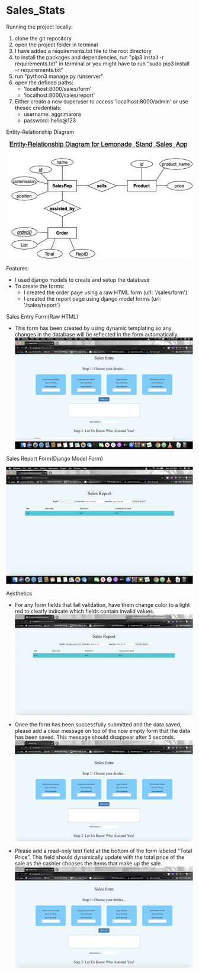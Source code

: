 # Sales_Stats

Running the project locally:

  1) clone the git repository
  2) open the project folder in terminal
  3) I have added a requirements.txt file to the root directory
  4) to install the packages and dependencies, run "pip3 install -r requirements.txt" in terminal
      or you might have to run "sudo pip3 install -r requirements.txt"
  5) run "python3 manage.py runserver"
  6) open the defined paths:
        - 'localhost:8000/sales/form'
        - 'localhost:8000/sales/report'
  7) Either create a new superuser to access 'localhost:8000/admin' or use thesec credentials:
        - username: aggrimarora
        - password: hello@123

Entity-Relationship Diagram

![](/Sales_ERD.jpg)

Features:
  - I used django models to create and setup the database
  - To create the forms:
      * I created the order page using a raw HTML form (url: '/sales/form')
      * I created the report page using django model forms (url: '/sales/report')

Sales Entry Form(Raw HTML)

  - This form has been created by using dynamic templating so any changes in the database will be  reflected in the form   automatically.
  ![](/Sales_Entry.png)

Sales Report Form(Django Model Form)

  ![](/Sales_Report.png)




Aesthetics

* For any form fields that fail validation, have them change color to a light red to clearly indicate which fields contain invalid values.
![](/Invalid_Red_gif.gif)

* Once the form has been successfully submitted and the data saved, please add a clear message on top of the now empty form that the data has been saved. This message should disappear after 5 seconds.
![](/Success_Message_gif.gif)

* Please add a read-only text field at the bottom of the form labeled "Total Price”. This field should dynamically update with the total price of the sale as the cashier chooses the items that make up the sale.
![](/Order_Total_gif.gif)
